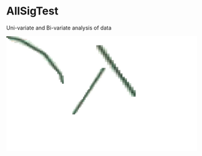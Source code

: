 # AllSigTest
Uni-variate and Bi-variate analysis of data 

![GitHub Logo](/pipeline_iraq_oil_2003.jpg)

